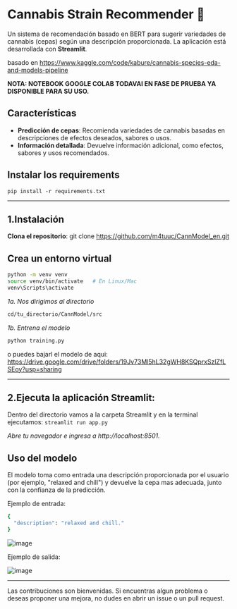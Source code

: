 # Cannabis Strain Recommender 🌿

Un sistema de recomendación basado en BERT para sugerir variedades de cannabis (cepas) según una descripción proporcionada. La aplicación está desarrollada con **Streamlit**. 

basado en https://www.kaggle.com/code/kabure/cannabis-species-eda-and-models-pipeline

**NOTA: NOTEBOOK GOOGLE COLAB TODAVAI EN FASE DE PRUEBA YA DISPONIBLE PARA SU USO.**

## Características

- **Predicción de cepas**: Recomienda variedades de cannabis basadas en descripciones de efectos deseados, sabores o usos.
- **Información detallada**: Devuelve información adicional, como efectos, sabores y usos recomendados.




## Instalar los requirements

`pip install -r requirements.txt`


---

## 1.Instalación

**Clona el repositorio**:
git clone https://github.com/m4tuuc/CannModel_en.git

## Crea un entorno virtual
```bash 
python -m venv venv
source venv/bin/activate   # En Linux/Mac
venv\Scripts\activate 
```

*1a. Nos dirigimos al directorio*

```bash 
cd/tu_directorio/CannModel/src
```

*1b. Entrena el modelo*
```bash 
python training.py 
```


o puedes bajarl el modelo de aqui:
https://drive.google.com/drive/folders/19Jv73Ml5hL32gWH8KSQprxSzlZfLSEoy?usp=sharing

---

## 2.Ejecuta la aplicación Streamlit:

Dentro del directorio vamos a la carpeta Streamlit y en la terminal ejecutamos:
`streamlit run app.py` 

*Abre tu navegador e ingresa a http://localhost:8501.*


## Uso del modelo 
El modelo toma como entrada una descripción proporcionada por el usuario (por ejemplo, "relaxed and chill") y devuelve la cepa mas adecuada, junto con la confianza de la predicción.

Ejemplo de entrada:
```bash
{
  "description": "relaxed and chill."
}
```
![image](https://github.com/user-attachments/assets/ed2a645a-57a7-4305-98f5-e63758e78030)

Ejemplo de salida:

![image](https://github.com/user-attachments/assets/4643bd39-bb59-47e4-8dce-57becace3630)


---


Las contribuciones son bienvenidas. Si encuentras algun problema o deseas proponer una mejora, no dudes en abrir un issue o un pull request.
